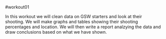 #workout01

In this workout we will clean data on GSW starters and look at their shooting. We will make graphs and tables showing their shooting percentages and location. We will then write a report analzying the data and draw conclusions based on what we have shown. 